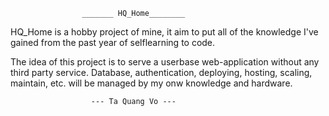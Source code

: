                     _______ HQ_Home________

HQ_Home is a hobby project of mine, it aim to put all of the knowledge
I've gained from the past year of selflearning to code.

The idea of this project is to serve a userbase web-application without
any third party service. Database, authentication, deploying, hosting,
scaling, maintain, etc. will be managed by my onw knowledge and hardware.

                      --- Ta Quang Vo ---
